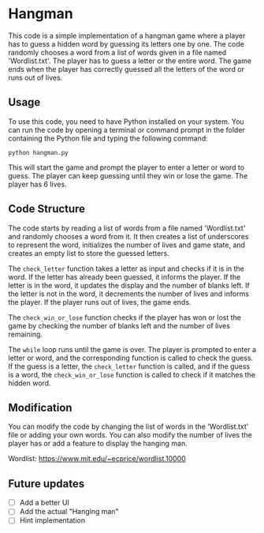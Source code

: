 # Hangman

This code is a simple implementation of a hangman game where a player has to guess a hidden word by guessing its letters one by one. The code randomly chooses a word from a list of words given in a file named 'Wordlist.txt'. The player has to guess a letter or the entire word. The game ends when the player has correctly guessed all the letters of the word or runs out of lives.

## Usage
To use this code, you need to have Python installed on your system. You can run the code by opening a terminal or command prompt in the folder containing the Python file and typing the following command:
```
python hangman.py
```
This will start the game and prompt the player to enter a letter or word to guess. The player can keep guessing until they win or lose the game. The player has 6 lives.

## Code Structure
The code starts by reading a list of words from a file named 'Wordlist.txt' and randomly chooses a word from it. It then creates a list of underscores to represent the word, initializes the number of lives and game state, and creates an empty list to store the guessed letters.

The `check_letter` function takes a letter as input and checks if it is in the word. If the letter has already been guessed, it informs the player. If the letter is in the word, it updates the display and the number of blanks left. If the letter is not in the word, it decrements the number of lives and informs the player. If the player runs out of lives, the game ends.

The `check_win_or_lose` function checks if the player has won or lost the game by checking the number of blanks left and the number of lives remaining.

The `while` loop runs until the game is over. The player is prompted to enter a letter or word, and the corresponding function is called to check the guess. If the guess is a letter, the `check_letter` function is called, and if the guess is a word, the `check_win_or_lose` function is called to check if it matches the hidden word.

## Modification
You can modify the code by changing the list of words in the 'Wordlist.txt' file or adding your own words. You can also modify the number of lives the player has or add a feature to display the hanging man.

Wordlist: https://www.mit.edu/~ecprice/wordlist.10000

## Future updates
- [ ]  Add a better UI
- [ ]  Add the actual "Hanging man"
- [ ]  Hint implementation